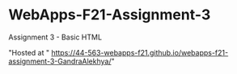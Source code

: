 # WebApps-F21-Assignment-3
Assignment 3 - Basic HTML

"Hosted at " https://44-563-webapps-f21.github.io/webapps-f21-assignment-3-GandraAlekhya/"
